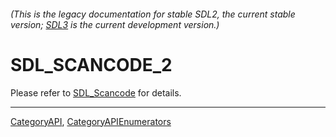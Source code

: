 ###### (This is the legacy documentation for stable SDL2, the current stable version; [SDL3](https://wiki.libsdl.org/SDL3/) is the current development version.)
# SDL_SCANCODE_2

Please refer to [SDL_Scancode](SDL_Scancode) for details.

----
[CategoryAPI](CategoryAPI), [CategoryAPIEnumerators](CategoryAPIEnumerators)

